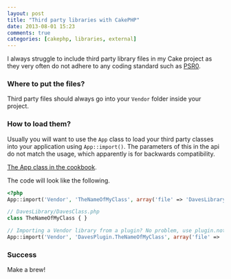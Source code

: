 ```yaml
---
layout: post
title: "Third party libraries with CakePHP"
date: 2013-08-01 15:23
comments: true
categories: [cakephp, libraries, external]
---
```


I always struggle to include third party library files in my Cake project as they very often do not adhere to any coding standard such as [PSR0](https://github.com/php-fig/fig-standards/blob/master/accepted/PSR-0.md).

### Where to put the files?
Third party files should always go into your `Vendor` folder inside your project.

### How to load them?
Usually you will want to use the `App` class to load your third party classes into your application using `App::import()`. The parameters of this in the api do not match the usage, which apparently is for backwards compatibility.

[The App class in the cookbook](http://book.cakephp.org/2.0/en/core-utility-libraries/app.html#including-files-with-app-import).

The code will look like the following.
```php
<?php
App::import('Vendor', 'TheNameOfMyClass', array('file' => 'DavesLibrary'.DS.'DavesClass.php'));

// DavesLibrary/DavesClass.php
class TheNameOfMyClass { }

// Importing a Vendor library from a plugin? No problem, use plugin.notation
App::import('Vendor', 'DavesPlugin.TheNameOfMyClass', array('file' => 'DavesLibrary'.DS.'DavesClass.php'));
```

### Success
Make a brew!